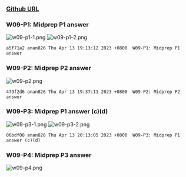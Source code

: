 ### [Github URL](https://github.com/anan826/1112-1N-js-demo-211410658.git)

### W09-P1: Midprep P1 answer

![w09-p1-1.png](https://slyliryvslfzxeqslixp.supabase.co/storage/v1/object/public/demo-58/md_1N_img/w09-p1-1.png)
![w09-p1-2.png](https://slyliryvslfzxeqslixp.supabase.co/storage/v1/object/public/demo-58/md_1N_img/w09-p1-2.png)

```
a5f71a2 anan826 Thu Apr 13 19:13:12 2023 +0800  W09-P1: Midprep P1 answer
```

### W09-P2: Midprep P2 answer

![w09-p2.png](https://slyliryvslfzxeqslixp.supabase.co/storage/v1/object/public/demo-58/md_1N_img/w09-p2.png)

```
479f2d6 anan826 Thu Apr 13 19:37:11 2023 +0800  W09-P2: Midprep P2 answer
```

### W09-P3: Midprep P1 answer (c)(d)

![w09-p3-1.png](https://slyliryvslfzxeqslixp.supabase.co/storage/v1/object/public/demo-58/md_1N_img/w09-p3-1.png)
![w09-p3-2.png](https://slyliryvslfzxeqslixp.supabase.co/storage/v1/object/public/demo-58/md_1N_img/w09-p3-2.png)

```
06bdf08 anan826 Thu Apr 13 20:13:05 2023 +0800  W09-P3: Midprep P1 answer (c)(d)
```

### W09-P4: Midprep P3 answer

![w09-p4.png](https://slyliryvslfzxeqslixp.supabase.co/storage/v1/object/public/demo-58/md_1N_img/w09-p4.png)
